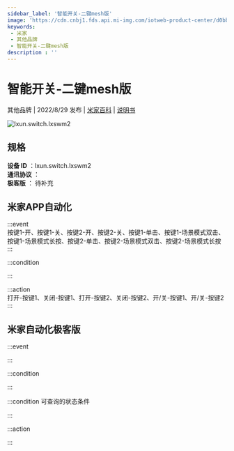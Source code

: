 ```yaml
---
sidebar_label: '智能开关-二键mesh版'
image: 'https://cdn.cnbj1.fds.api.mi-img.com/iotweb-product-center/d0bb9af92dde724dcace2294fda37769_1660813073896.png?GalaxyAccessKeyId=AKVGLQWBOVIRQ3XLEW&Expires=9223372036854775807&Signature=lIl/4Sm2I8Pj/s5bAfc1ds0e+S0='
keywords: 
 - 米家
 - 其他品牌
 - 智能开关-二键mesh版
description : ''
---
```

# 智能开关-二键mesh版

其他品牌 | 2022/8/29 发布 | [米家百科](https://home.mi.com/webapp/content/baike/product/index.html?model=lxun.switch.lxswm2) | [说明书](https://home.mi.com/views/introduction.html?model=lxun.switch.lxswm2&region=cn)

![lxun.switch.lxswm2](https://cdn.cnbj1.fds.api.mi-img.com/iotweb-product-center/d0bb9af92dde724dcace2294fda37769_1660813073896.png?GalaxyAccessKeyId=AKVGLQWBOVIRQ3XLEW&Expires=9223372036854775807&Signature=lIl/4Sm2I8Pj/s5bAfc1ds0e+S0=)

## 规格  
> 
**设备 ID** ：lxun.switch.lxswm2  
**通讯协议** ：  
**极客版**  ： 待补充 


## 米家APP自动化  

:::event  
按键1-开、按键1-关、按键2-开、按键2-关、按键1-单击、按键1-场景模式双击、按键1-场景模式长按、按键2-单击、按键2-场景模式双击、按键2-场景模式长按
:::

:::condition  

:::

:::action   
打开-按键1、关闭-按键1、打开-按键2、关闭-按键2、开/关-按键1、开/关-按键2
:::

## 米家自动化极客版  

:::event  

:::

:::condition  

:::

:::condition 可查询的状态条件  

:::

:::action  

:::

        
